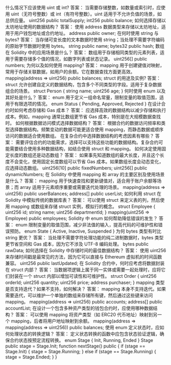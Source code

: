 什么情况下应该使用 uint 或 int?
答案： 当需要存储整数，如数量或索引时，应使用 uint（无符号整数）或 int（有符号整数）。uint 适用于不允许负值的场景，如总供应量。
uint256 public totalSupply;
int256 public balance;
如何选择存储以太坊地址使用的数据结构？
答案： 使用 address 数据类型来存储以太坊地址，适用于用户钱包地址或合约地址。
address public owner;
在何时使用 string 与 bytes?
答案： 当存储可变长度的文本数据时使用 string；当处理不需要字符编码的原始字节数据时使用 bytes。
string public name;
bytes32 public hash;
数组在 Solidity 中的应用场景是什么？
答案： 数组用于存储相同类型的元素列表，适用于需要存储多个值的情况，如数字列表或状态记录。
uint256[] public numbers;
为何以及如何使用 mapping?
答案： mapping 用于创建键值对映射，常用于存储关联数据，如用户的余额。它在数据查找方面更高效。
mapping(address => uint256) public balances;
struct 的用途及实例?
答案： struct 允许创建自定义的数据结构，包含多个不同类型的字段。适用于复杂数据组合的场景。
struct Person {
    string name;
    uint256 age;
}
何时使用 enum 以及其好处是什么？
答案： enum 用于定义一组命名常量，限制变量的取值范围，适用于有限选项的情况。
enum Status { Pending, Approved, Rejected }
在设计合约时如何考虑存储和 Gas 成本？
答案： 应选择高效的数据结构以减少存储和执行成本。例如，mapping 通常比数组更节省 Gas 成本，特别是在大规模数据查找时。
如何根据数据访问模式选择数据结构？
答案： 根据合约的数据访问频率和类型选择数据结构。频繁变动的数据可能更适合使用 mapping，而静态数据或顺序访问的数据适合使用数组。
在复杂合约中选择数据结构的考虑因素有哪些？
答案： 需要评估合约的功能需求，选择可以支持这些功能的数据结构。复杂合约可能需要结合使用多种数据结构，如结合使用 struct 和 mapping。
如何决定使用固定长度的数组还是动态数组？
答案： 如果事先知道数组的最大长度，并且这个长度不会变化，使用固定长度数组可以节省 Gas 成本。如果数组长度会动态变化，应选择动态数组。
uint256[10] public fixedNumbers;
uint256[] public dynamicNumbers;
在 Solidity 中使用 mapping 和 array 的主要区别及使用场景是什么？
答案： mapping 用于快速查找和更新键值对，适合用于账户余额等场景；而 array 适用于元素顺序重要或需要迭代处理的场景。
mapping(address => uint256) public userBalances;
address[] public userList;
如何利用 struct 在 Solidity 中模拟传统的数据库表？
答案： 可以使用 struct 来定义表的列，然后使用 mapping 或数组来存储 struct 实例，模拟行的概念。
struct Employee {
    uint256 id;
    string name;
    uint256 departmentId;
}
mapping(uint256 => Employee) public employees;
Solidity 中 enum 如何帮助降低错误的发生？
答案： enum 限制变量的取值范围，减少非法值的输入，提高代码的可维护性和错误预防。
enum State { Active, Inactive, Suspended }
为何 bytes 类型有时比 string 更优？
答案： 当处理不需要字符处理功能的纯二进制数据时，bytes 类型更节省空间和 Gas 成本，因为它不涉及 UTF-8 编码处理。
bytes public rawData;
如何选择在 Solidity 中存储时间的最佳数据结构？
答案： 使用 uint256 来存储时间戳是最常见的方法，因为它可以直接与 Ethereum 虚拟机的时间函数兼容。
uint256 public lastUpdated;
在 Solidity 合约中，何时应考虑将数据封装在 struct 内部？
答案： 当数据项逻辑上属于同一实体或需要一起处理时，应将它们封装在一个 struct 内部以增加可读性和可维护性。
struct Order {
    uint256 orderId;
    uint256 quantity;
    uint256 price;
    address purchaser;
}
mapping 类型是否支持迭代？如果不支持，如何解决？
答案： mapping 本身不支持迭代。如果需要迭代，可以维护一个单独的数组来存储所有键，然后通过这些键来访问 mapping。
mapping(address => uint256) public accounts;
address[] public accountList;
在设计一个包含多种资产类型的钱包合约时，应使用哪种数据结构？
答案： 可以使用 mapping 将资产类型（如 ERC20 代币地址）映射到另一个 mapping，后者将用户地址映射到余额。
mapping(address => mapping(address => uint256)) public balances;
使用 enum 定义状态时，应如何处理状态的转换逻辑？
答案： 定义状态转换的函数中应包含状态验证逻辑，确保合约状态按预定流程转换。
enum Stage { Init, Running, Ended }
Stage public stage = Stage.Init;
function nextStage() public {
    if (stage == Stage.Init) {
        stage = Stage.Running;
    } else if (stage == Stage.Running) {
        stage = Stage.Ended;
    }
}